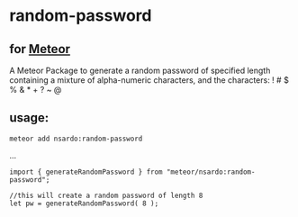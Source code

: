 # random-password
## for [Meteor](http://meteor.com)

A Meteor Package to generate a random password of specified length containing a mixture of alpha-numeric characters, and the characters: !  #  $  %  &amp;  *  +  ?  ~   @

## usage:

```
meteor add nsardo:random-password
```

...

```
import { generateRandomPassword } from "meteor/nsardo:random-password";

//this will create a random password of length 8
let pw = generateRandomPassword( 8 );
```
